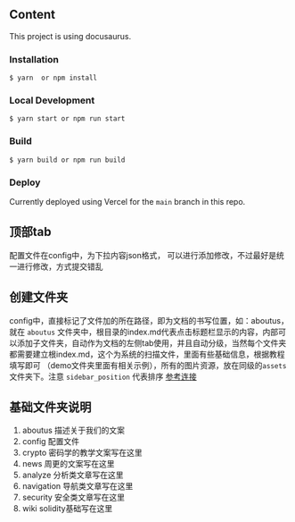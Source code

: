 ## Content

This project is using docusaurus.

### Installation

```
$ yarn  or npm install
```

### Local Development

```
$ yarn start or npm run start
```

### Build

```
$ yarn build or npm run build
```

### Deploy

Currently deployed using Vercel for the `main` branch in this repo.

## 顶部tab

  配置文件在config中，为下拉内容json格式， 可以进行添加修改，不过最好是统一进行修改，方式提交错乱

## 创建文件夹

  config中，直接标记了文件加的所在路径，即为文档的书写位置，如：aboutus，就在 `aboutus` 文件夹中，根目录的index.md代表点击标题栏显示的内容，内部可以添加子文件夹，自动作为文档的左侧tab使用，并且自动分级，当然每个文件夹都需要建立根index.md，这个为系统的扫描文件，里面有些基础信息，根据教程填写即可 （demo文件夹里面有相关示例），所有的图片资源，放在同级的`assets`文件夹下。注意 `sidebar_position` 代表排序
  [参考连接](https://github.com/yzbbanban/web3study/tree/main/demo)


## 基础文件夹说明

  1. aboutus 描述关于我们的文案
  2. config 配置文件
  3. crypto 密码学的教学文案写在这里
  4. news 周更的文案写在这里
  5. analyze 分析类文章写在这里
  6. navigation 导航类文章写在这里
  7. security 安全类文章写在这里
  8. wiki solidity基础写在这里